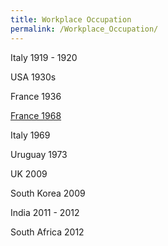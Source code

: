 ```yaml
---
title: Workplace Occupation
permalink: /Workplace_Occupation/
---
```


Italy 1919 - 1920

USA 1930s

France 1936

[France 1968](May_1968_Events_in_France.md "wikilink")

Italy 1969

Uruguay 1973

UK 2009

South Korea 2009

India 2011 - 2012

South Africa 2012